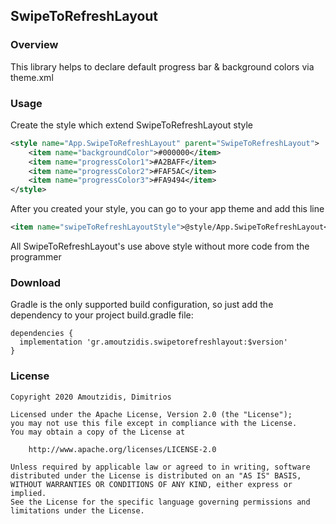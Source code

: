 ## SwipeToRefreshLayout

### Overview
This library helps to declare default progress bar & background colors via theme.xml

### Usage
Create the style which extend SwipeToRefreshLayout style

```xml
<style name="App.SwipeToRefreshLayout" parent="SwipeToRefreshLayout">
    <item name="backgroundColor">#000000</item>
    <item name="progressColor1">#A2BAFF</item>
    <item name="progressColor2">#FAF5AC</item>
    <item name="progressColor3">#FA9494</item>
</style>
```

After you created your style, you can go to your app theme and add this line 
```xml
<item name="swipeToRefreshLayoutStyle">@style/App.SwipeToRefreshLayout</item>
```

All SwipeToRefreshLayout's use above style without more code from the programmer

### Download
Gradle is the only supported build configuration, so just add the dependency to your project build.gradle file:


    dependencies {
      implementation 'gr.amoutzidis.swipetorefreshlayout:$version'
    }

### License

    Copyright 2020 Amoutzidis, Dimitrios
    
    Licensed under the Apache License, Version 2.0 (the "License");
    you may not use this file except in compliance with the License.
    You may obtain a copy of the License at
    
        http://www.apache.org/licenses/LICENSE-2.0
    
    Unless required by applicable law or agreed to in writing, software
    distributed under the License is distributed on an "AS IS" BASIS,
    WITHOUT WARRANTIES OR CONDITIONS OF ANY KIND, either express or implied.
    See the License for the specific language governing permissions and
    limitations under the License.